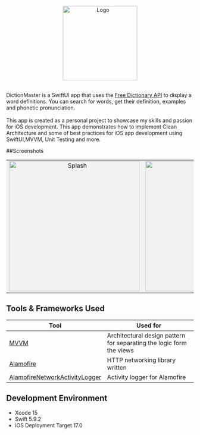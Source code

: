 <p align="center">
    <img src="https://i.imgur.com/PjL8MYf.png" alt="Logo" width=200 height=200>
</p>

<p>
<br>
DictionMaster is a SwiftUI app that uses the <a href="https://dictionaryapi.dev">Free Dictionary API</a> to display a word definitions. You can search for words, get their definition, examples and phonetic pronunciation.
 <br>
 <br>
This app is created as a personal project to showcase my skills and passion for iOS development. This app demonstrates how to implement Clean Architecture and some of best practices for iOS app development using SwiftUI,MVVM, Unit Testing and more.
</p>

 ##Screenshots

<table style="background-color: #f2f2f2;">
  <tr>
    <td align="center"><img src="https://i.imgur.com/g0kG6gB.png" alt="Splash" height=350></td>
    <td align="center"><img src="https://i.imgur.com/IUnueoj.png" alt="Splash" height=350></td>
    <td align="center"><img src="https://i.imgur.com/R1BYsUu.png" alt="Splash" height=350></td>
    <td align="center"><img src="https://i.imgur.com/DmN7WVD.png" alt="Splash" height=350></td>
  </tr>
</table>

## Tools & Frameworks Used


| Tool                                                                                                  | Used for                                                             |
|-------------------------------------------------------------------------------------------------------|----------------------------------------------------------------------|
| [MVVM](https://www.hackingwithswift.com/books/ios-swiftui/introducing-mvvm-into-your-swiftui-project) | Architectural design pattern for separating the logic form the views |
| [Alamofire](https://github.com/Alamofire/Alamofire)                                                   | HTTP networking library written                                      |
| [AlamofireNetworkActivityLogger](https://github.com/konkab/AlamofireNetworkActivityLogger)            | Activity logger for Alamofire                                        |


## Development Environment
* Xcode 15
* Swift 5.9.2
* iOS Deployment Target 17.0


